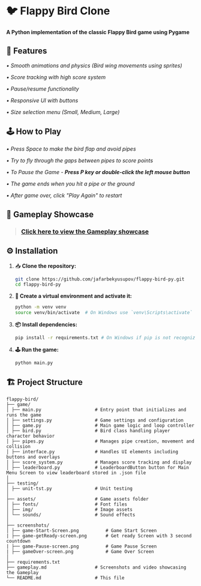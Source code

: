 # **🐦 Flappy Bird Clone**

#### A Python implementation of the classic Flappy Bird game **using Pygame**

## **🚀 Features**

_• Smooth animations and physics (Bird wing movements using sprites)_

_• Score tracking with high score system_

_• Pause/resume functionality_

_• Responsive UI with buttons_

_• Size selection menu (Small, Medium, Large)_

## **🕹️ How to Play**
_• Press Space to make the bird flap and avoid pipes_

_• Try to fly through the gaps between pipes to score points_

_• To Pause the Game - **Press P key or double-click the left mouse button**_

_• The game ends when you hit a pipe or the ground_

_• After game over, click "Play Again" to restart_

## 📜 Gameplay Showcase

> ### [Click here to view the Gameplay showcase](gameplay.md)

## ⚙️ Installation

1. 📥 **Clone the repository:**
   ```bash
   git clone https://github.com/jafarbekyusupov/flappy-bird-py.git
   cd flappy-bird-py

2. **🐍 Create a virtual environment and activate it:**
   ```bash
   python -m venv venv
   source venv/bin/activate  # On Windows use `venv\Scripts\activate`
3. **📦 Install dependencies:**
   ```bash
   pip install -r requirements.txt # On Windows if pip is not recognized:  try py -m pip install -r requirements.txt
4. **🕹️ Run the game:**
   ```bash
   python main.py

## **🏗️ Project Structure**
  ```
flappy-bird/
├── game/  
│ ├── main.py ‎ ‎ ‎ ‎ ‎ ‎ ‎ ‎ ‎ ‎ ‎ ‎ ‎ ‎ ‎ ‎ ‎ ‎  # Entry point that initializes and runs the game                                            
│ ├── settings.py‎ ‎ ‎ ‎ ‎ ‎ ‎ ‎ ‎ ‎ ‎ ‎ ‎ ‎ ‎  # Game settings and configuration                                                            
│ ├── game.py‎ ‎ ‎ ‎ ‎ ‎ ‎ ‎ ‎ ‎ ‎ ‎ ‎ ‎ ‎ ‎ ‎ ‎ ‎  # Main game logic and loop controller                                                        
│ ├── bird.py‎ ‎ ‎ ‎ ‎ ‎ ‎ ‎ ‎ ‎ ‎ ‎ ‎ ‎ ‎ ‎ ‎ ‎ ‎  # Bird class handling player character behavior                                                    
│ ├── pipes.py‎‎ ‎ ‎ ‎ ‎ ‎ ‎  ‎ ‎ ‎ ‎ ‎ ‎ ‎ ‎ ‎   # Manages pipe creation, movement and collision                                                
│ ├── interface.py‎ ‎ ‎ ‎ ‎ ‎ ‎ ‎ ‎ ‎ ‎ ‎ ‎   # Handles UI elements including buttons and overlays                                                            
│ ├── score_system.py‎ ‎ ‎ ‎ ‎ ‎ ‎ ‎ ‎    # Manages score tracking and display                                                                       
│ ├── leaderboard.py‎‎             # LeaderboardButton button for Main Menu Screen to view leaderboard stored in .json file
│ 
├── testing/                 
│ ├── unit-tst.py                # Unit testing
│‎ ‎ ‎ ‎ ‎ ‎ ‎ ‎ ‎ ‎ ‎ ‎ ‎ ‎ ‎ ‎ ‎ ‎ ‎ ‎ ‎ ‎ ‎ ‎ ‎ ‎ ‎ ‎ ‎ ‎ ‎ ‎ ‎ ‎ ‎ ‎ ‎ ‎ ‎ ‎ ‎ ‎ ‎ ‎ ‎ ‎ ‎                                                
├── assets/‎ ‎ ‎ ‎ ‎ ‎ ‎ ‎ ‎ ‎ ‎ ‎ ‎ ‎ ‎ ‎ ‎ ‎ ‎ ‎ ‎  # Game assets folder                                                        
│ ├── fonts/‎ ‎ ‎ ‎ ‎ ‎ ‎ ‎ ‎ ‎ ‎ ‎ ‎ ‎ ‎ ‎ ‎ ‎ ‎ ‎  ‎# Font files                                                                                            
│ ├── img/‎ ‎ ‎ ‎ ‎ ‎ ‎ ‎ ‎ ‎ ‎ ‎ ‎ ‎ ‎ ‎ ‎ ‎ ‎     # Image assets                                                                                                          
│ └── sounds/‎ ‎ ‎ ‎ ‎ ‎ ‎ ‎ ‎ ‎ ‎ ‎ ‎ ‎ ‎ ‎ ‎ ‎ ‎  # Sound effects                                                                
│
├── screenshots/
│ ├── game-Start-Screen.png          # Game Start Screen
| ├── game-getReady-screen.png       # Get ready Screen with 3 second countdown 
| ├── game-Pause-screen.png          # Game Pause Screen
| ├── gameOver-screen.png            # Game Over Screen
│
├── requirements.txt
├── gameplay.md                  # Screenshots and video showcasing the Gameplay
└── README.md‎ ‎ ‎ ‎ ‎ ‎ ‎ ‎ ‎ ‎ ‎ ‎ ‎ ‎ ‎ ‎ ‎ ‎ ‎  # This file                                          
```
